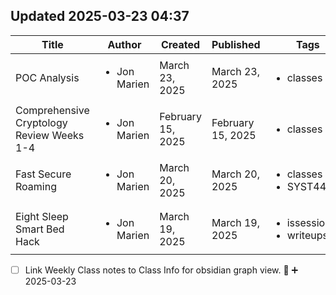 ## Updated 2025-03-23 04:37
| Title                                     | Author                       | Created           | Published         | Tags                                          |
| ----------------------------------------- | ---------------------------- | ----------------- | ----------------- | --------------------------------------------- |
| POC Analysis                              | <ul><li>Jon Marien</li></ul> | March 23, 2025    | March 23, 2025    | <ul><li>classes</li></ul>                     |
| Comprehensive Cryptology Review Weeks 1-4 | <ul><li>Jon Marien</li></ul> | February 15, 2025 | February 15, 2025 | <ul><li>classes</li></ul>                     |
| Fast Secure Roaming                       | <ul><li>Jon Marien</li></ul> | March 20, 2025    | March 20, 2025    | <ul><li>classes</li><li>SYST44998</li></ul>   |
| Eight Sleep Smart Bed Hack                | <ul><li>Jon Marien</li></ul> | March 19, 2025    | March 19, 2025    | <ul><li>issessions</li><li>writeups</li></ul> |

- [ ] Link Weekly Class notes to Class Info for obsidian graph view. 🔼 ➕ 2025-03-23